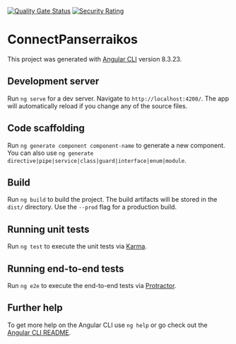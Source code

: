 [![Quality Gate Status](https://sonarcloud.io/api/project_badges/measure?project=arditdomi_connectpanserraikos&metric=alert_status)](https://sonarcloud.io/dashboard?id=arditdomi_connectpanserraikos)
[![Security Rating](https://sonarcloud.io/api/project_badges/measure?project=arditdomi_connectpanserraikos&metric=security_rating)](https://sonarcloud.io/dashboard?id=arditdomi_connectpanserraikos)
# ConnectPanserraikos

This project was generated with [Angular CLI](https://github.com/angular/angular-cli) version 8.3.23.

## Development server

Run `ng serve` for a dev server. Navigate to `http://localhost:4200/`. The app will automatically reload if you change any of the source files.

## Code scaffolding

Run `ng generate component component-name` to generate a new component. You can also use `ng generate directive|pipe|service|class|guard|interface|enum|module`.

## Build

Run `ng build` to build the project. The build artifacts will be stored in the `dist/` directory. Use the `--prod` flag for a production build.

## Running unit tests

Run `ng test` to execute the unit tests via [Karma](https://karma-runner.github.io).

## Running end-to-end tests

Run `ng e2e` to execute the end-to-end tests via [Protractor](http://www.protractortest.org/).

## Further help

To get more help on the Angular CLI use `ng help` or go check out the [Angular CLI README](https://github.com/angular/angular-cli/blob/master/README.md).
